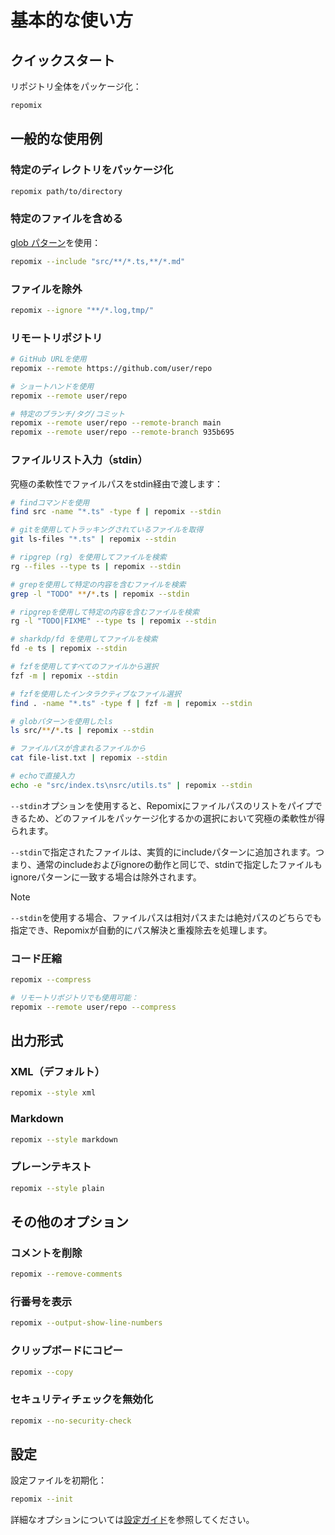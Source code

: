 # 基本的な使い方

## クイックスタート

リポジトリ全体をパッケージ化：
```bash
repomix
```

## 一般的な使用例

### 特定のディレクトリをパッケージ化
```bash
repomix path/to/directory
```

### 特定のファイルを含める
[glob パターン](https://github.com/mrmlnc/fast-glob?tab=readme-ov-file#pattern-syntax)を使用：
```bash
repomix --include "src/**/*.ts,**/*.md"
```

### ファイルを除外
```bash
repomix --ignore "**/*.log,tmp/"
```

### リモートリポジトリ
```bash
# GitHub URLを使用
repomix --remote https://github.com/user/repo

# ショートハンドを使用
repomix --remote user/repo

# 特定のブランチ/タグ/コミット
repomix --remote user/repo --remote-branch main
repomix --remote user/repo --remote-branch 935b695
```

### ファイルリスト入力（stdin）

究極の柔軟性でファイルパスをstdin経由で渡します：

```bash
# findコマンドを使用
find src -name "*.ts" -type f | repomix --stdin

# gitを使用してトラッキングされているファイルを取得
git ls-files "*.ts" | repomix --stdin

# ripgrep (rg) を使用してファイルを検索
rg --files --type ts | repomix --stdin

# grepを使用して特定の内容を含むファイルを検索
grep -l "TODO" **/*.ts | repomix --stdin

# ripgrepを使用して特定の内容を含むファイルを検索
rg -l "TODO|FIXME" --type ts | repomix --stdin

# sharkdp/fd を使用してファイルを検索
fd -e ts | repomix --stdin

# fzfを使用してすべてのファイルから選択
fzf -m | repomix --stdin

# fzfを使用したインタラクティブなファイル選択
find . -name "*.ts" -type f | fzf -m | repomix --stdin

# globパターンを使用したls
ls src/**/*.ts | repomix --stdin

# ファイルパスが含まれるファイルから
cat file-list.txt | repomix --stdin

# echoで直接入力
echo -e "src/index.ts\nsrc/utils.ts" | repomix --stdin
```

`--stdin`オプションを使用すると、Repomixにファイルパスのリストをパイプできるため、どのファイルをパッケージ化するかの選択において究極の柔軟性が得られます。

`--stdin`で指定されたファイルは、実質的にincludeパターンに追加されます。つまり、通常のincludeおよびignoreの動作と同じで、stdinで指定したファイルもignoreパターンに一致する場合は除外されます。

> [!NOTE]
> `--stdin`を使用する場合、ファイルパスは相対パスまたは絶対パスのどちらでも指定でき、Repomixが自動的にパス解決と重複除去を処理します。

### コード圧縮
```bash
repomix --compress

# リモートリポジトリでも使用可能：
repomix --remote user/repo --compress
```

## 出力形式

### XML（デフォルト）
```bash
repomix --style xml
```

### Markdown
```bash
repomix --style markdown
```

### プレーンテキスト
```bash
repomix --style plain
```

## その他のオプション

### コメントを削除
```bash
repomix --remove-comments
```

### 行番号を表示
```bash
repomix --output-show-line-numbers
```

### クリップボードにコピー
```bash
repomix --copy
```

### セキュリティチェックを無効化
```bash
repomix --no-security-check
```

## 設定

設定ファイルを初期化：
```bash
repomix --init
```

詳細なオプションについては[設定ガイド](/ja/guide/configuration)を参照してください。
